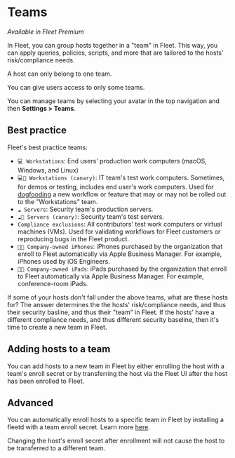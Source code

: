 # Teams

_Available in Fleet Premium_

In Fleet, you can group hosts together in a "team" in Fleet. This way, you can apply queries, policies, scripts, and more that are tailored to the hosts' risk/compliance needs.

A host can only belong to one team. 

You can give users access to only some teams.

You can manage teams by selecting your avatar in the top navigation and then **Settings > Teams**.

## Best practice

Fleet's best practice teams: 
- `💻 Workstations`: End users' production work computers (macOS, Windows, and Linux)
- `💻🐣 Workstations (canary)`: IT team's test work computers. Sometimes, for demos or testing, includes end user's work computers. Used for [dogfooding](https://en.wikipedia.org/wiki/Eating_your_own_dog_food) a new workflow or feature that may or may not be rolled out to the "Workstations" team.
- `☁️ Servers`: Security team's production servers.
- `☁️🐣 Servers (canary)`: Security team's test servers.
- `Compliance exclusions`: All contributors' test work computers or virtual machines (VMs). Used for validating workflows for Fleet customers or reproducing bugs in the Fleet product.
- `📱🏢 Company-owned iPhones`: iPhones purchased by the organization that enroll to Fleet automatically via Apple Business Manager. For example, iPhones used by iOS Engineers.
- `🔳🏢 Company-owned iPads`: iPads purchased by the organization that enroll to Fleet automatically via Apple Business Manager. For example, conference-room iPads.
<!--- - `📱👔 BYOD iPhones`: End users' personal iPhones that have access to company resources. For example, Slack and Gmail. contributors' test iOS hosts. (BYOD iPhone features are coming soon) -->

If some of your hosts don't fall under the above teams, what are these hosts for? The answer determines the the hosts' risk/compliance needs, and thus their security basline, and thus their "team" in Fleet. If the hosts' have a different compliance needs, and thus different security baseline, then it's time to create a new team in Fleet.

## Adding hosts to a team

You can add hosts to a new team in Fleet by either enrolling the host with a team's enroll secret or by transferring the host via the Fleet UI after the host has been enrolled to Fleet.

## Advanced

You can automatically enroll hosts to a specific team in Fleet by installing a fleetd with a team enroll secret. Learn more [here](https://fleetdm.com/guides/enroll-hosts#enroll-host-to-a-specific-team).

Changing the host's enroll secret after enrollment will not cause the host to be transferred to a different team.

<meta name="category" value="guides">
<meta name="authorGitHubUsername" value="noahtalerman">
<meta name="authorFullName" value="Noah Talerman">
<meta name="publishedOn" value="2024-07-11">
<meta name="articleTitle" value="Teams">
<meta name="description" value="Learn how to group hosts in Fleet to apply specific queries, policies, and agent options using teams.">

